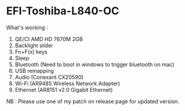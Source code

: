 # EFI-Toshiba-L840-OC

What's working :
1. QE/CI AMD HD 7670M 2GB
2. Backlight slider
3. Fn+F(x) keys
4. Sleep 
5. Bluetooth (Need to boot in windows to trigger bluetooth on mac)
6. USB remapping
7. Audio (Conexant CX20590)
8. Wi-Fi (AR9485 Wireless Network Adapter)
9. Ethernet (AR8151 v2.0 Gigabit Ethernet)

NB : Please use one of my patch on release page for updated version.
